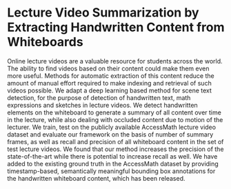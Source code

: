# Lecture Video Summarization by Extracting Handwritten Content from Whiteboards

Online lecture videos are a valuable resource for students across the world. The ability to find videos based on their content could make them even more useful. Methods for automatic extraction of this content reduce the amount of manual effort required to make indexing and retrieval of such videos possible. We adapt a deep learning based method for scene text detection, for the purpose of detection of handwritten text, math expressions and sketches in lecture videos. We detect handwritten elements on the whiteboard to generate a summary of all content over time in the lecture, while also dealing with occluded content due to motion of the lecturer. We train, test on the publicly available AccessMath lecture video dataset and evaluate our framework on the basis of number of summary frames, as well as recall and precision of all whiteboard content in the set of test lecture videos. We found that our method increases the precision of the state-of-the-art while there is potential to increase recall as well. We have added to the existing ground truth in the AccessMath dataset by providing timestamp-based, semantically meaningful bounding box annotations for the handwritten whiteboard content, which has been released.


